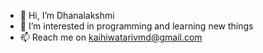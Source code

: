 - 👋 Hi, I’m Dhanalakshmi
- 👀 I’m interested in programming and learning new things
- 📫 Reach me on kaihiwatarivmd@gmail.com 

<!---
AlwaysVMD/AlwaysVMD is a ✨ special ✨ repository because its `README.md` (this file) appears on your GitHub profile.
You can click the Preview link to take a look at your changes.
--->
